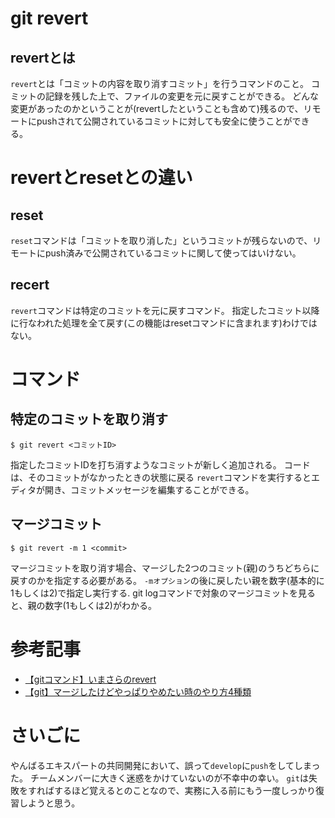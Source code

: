 # git revert
## revertとは
`revert`とは「コミットの内容を取り消すコミット」を行うコマンドのこと。
コミットの記録を残した上で、ファイルの変更を元に戻すことができる。
どんな変更があったのかということが(revertしたということも含めて)残るので、リモートにpushされて公開されているコミットに対しても安全に使うことができる。

# revertとresetとの違い
## reset
`reset`コマンドは「コミットを取り消した」というコミットが残らないので、リモートにpush済みで公開されているコミットに関して使ってはいけない。

## recert
`revert`コマンドは特定のコミットを元に戻すコマンド。
指定したコミット以降に行なわれた処理を全て戻す(この機能はresetコマンドに含まれます)わけではない。

# コマンド
## 特定のコミットを取り消す

```
$ git revert <コミットID>
```
指定したコミットIDを打ち消すようなコミットが新しく追加される。
コードは、そのコミットがなかったときの状態に戻る
 `revert`コマンドを実行するとエディタが開き、コミットメッセージを編集することができる。
 
 ## マージコミット
```
$ git revert -m 1 <commit>
```

マージコミットを取り消す場合、マージした2つのコミット(親)のうちどちらに戻すのかを指定する必要がある。
`-mオプション`の後に戻したい親を数字(基本的に1もしくは2)で指定し実行する.
git logコマンドで対象のマージコミットを見ると、親の数字(1もしくは2)がわかる。

# 参考記事
* [【gitコマンド】いまさらのrevert](https://qiita.com/chihiro/items/2fa827d0eac98109e7ee)
* [【git】マージしたけどやっぱりやめたい時のやり方4種類](https://qiita.com/chihiro/items/5dd671aa6f1c332986a7)

# さいごに
やんばるエキスパートの共同開発において、誤って`develop`に`push`をしてしまった。
チームメンバーに大きく迷惑をかけていないのが不幸中の幸い。
`git`は失敗をすればするほど覚えるとのことなので、実務に入る前にもう一度しっかり復習しようと思う。
